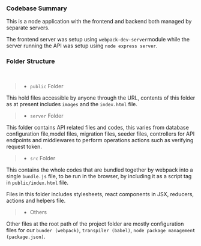 ### Codebase Summary

This is a node application with the frontend and backend both managed by separate servers.

The frontend server was setup using `webpack-dev-server`module while the server running the API was setup using `node express server`.

### Folder Structure

<br>

> - `public` Folder

This hold files accessible by anyone through the URL, contents of this folder as at present includes `images` and the `index.html` file.

> - `server` Folder

This folder contains API related files and codes, this varies from database configuration file,model files, migration files, seeder files, controllers for API endpoints and middlewares to perform operations actions such as verifying request token.

> - `src` Folder

This contains the whole codes that are bundled together by webpack into a single `bundle.js` file, to be run in the browser, by including it as a script tag in `public/index.html` file.

Files in this folder includes stylesheets, react components in JSX, reducers, actions and helpers file.

> - Others

Other files at the root path of the project folder are mostly configuration files for our `bunder (webpack)`, `transpiler (babel)`, `node package management (package.json)`.